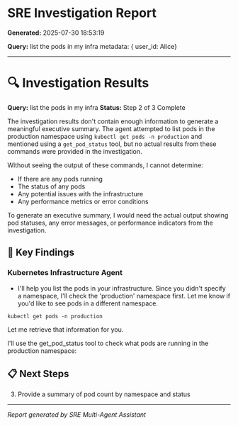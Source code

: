 # SRE Investigation Report

**Generated:** 2025-07-30 18:53:19

**Query:** list the pods in my infra metadata: { user_id: Alice}

---

# 🔍 Investigation Results

**Query:** list the pods in my infra
**Status:** Step 2 of 3 Complete

The investigation results don't contain enough information to generate a meaningful executive summary. The agent attempted to list pods in the production namespace using `kubectl get pods -n production` and mentioned using a `get_pod_status` tool, but no actual results from these commands were provided in the investigation.

Without seeing the output of these commands, I cannot determine:
- If there are any pods running
- The status of any pods
- Any potential issues with the infrastructure
- Any performance metrics or error conditions

To generate an executive summary, I would need the actual output showing pod statuses, any error messages, or performance indicators from the investigation.

## 🎯 Key Findings

### Kubernetes Infrastructure Agent
- I'll help you list the pods in your infrastructure. Since you didn't specify a namespace, I'll check the 'production' namespace first. Let me know if you'd like to see pods in a different namespace.

```
kubectl get pods -n production
```

Let me retrieve that information for you.

I'll use the get_pod_status tool to check what pods are running in the production namespace:

## 📋 Next Steps

3. Provide a summary of pod count by namespace and status


---
*Report generated by SRE Multi-Agent Assistant*
